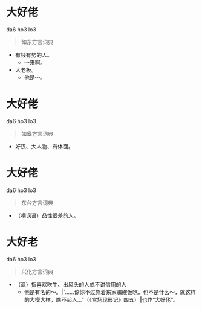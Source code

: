 # 大好佬
da6 ho3 lo3
> 如东方言词典
- 有钱有势的人。
  - ～来啊。
- 大老板。
  - 他是～。

# 大好佬
da6 ho3 lo3
> 如皋方言词典
- 好汉、大人物、有体面。

# 大好佬
da6 ho3 lo3
> 东台方言词典
- （嘲讽语）品性很差的人。

# 大好老
da6 ho3 lo3
> 兴化方言词典
- （讽）指喜欢吹牛、出风头的人或不讲信用的人
  - 他是有名的～。|“……谅你不过靠着东家骗碗饭吃，也不是什么～，就这样的大模大样，瞧不起人…”（《宫场现形记》四五）‖也作“大好佬”。
